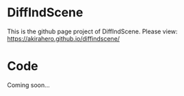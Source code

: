 # DiffIndScene
This is the github page project of DiffIndScene. Please view: https://akirahero.github.io/diffindscene/


# Code
Coming soon...
